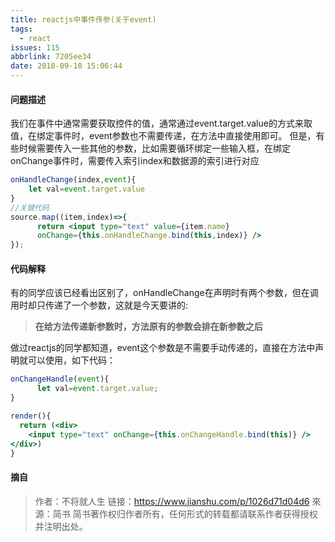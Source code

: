 ```yaml
---
title: reactjs中事件传参(关于event)
tags:
  - react
issues: 115
abbrlink: 7205ee34
date: 2018-09-10 15:06:44
---
```


#### 问题描述
我们在事件中通常需要获取控件的值，通常通过event.target.value的方式来取值，在绑定事件时，event参数也不需要传递，在方法中直接使用即可。
但是，有些时候需要传入一些其他的参数，比如需要循环绑定一些输入框，在绑定onChange事件时，需要传入索引index和数据源的索引进行对应
```jsx
onHandleChange(index,event){
    let val=event.target.value
}
//关键代码
source.map((item,index)=>{
      return <input type="text" value={item.name} 
      onChange={this.onHandleChange.bind(this,index)} />
});
```  

#### 代码解释
有的同学应该已经看出区别了，onHandleChange在声明时有两个参数，但在调用时却只传递了一个参数，这就是今天要讲的:

> **在给方法传递新参数时，方法原有的参数会排在新参数之后**

做过reactjs的同学都知道，event这个参数是不需要手动传递的，直接在方法中声明就可以使用，如下代码：
```jsx
onChangeHandle(event){
      let val=event.target.value;
}

render(){
  return (<div>
    <input type="text" onChange={this.onChangeHandle.bind(this)} />
</div>)
}
```

#### 摘自
> 作者：不将就人生
链接：https://www.jianshu.com/p/1026d71d04d6
來源：简书
简书著作权归作者所有，任何形式的转载都请联系作者获得授权并注明出处。
